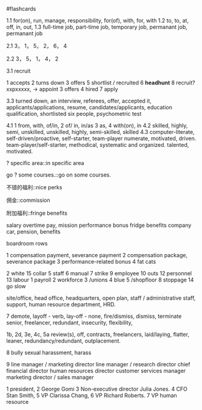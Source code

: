 #flashcards 

1.1
for(on), run, manage, responsibility, for(of), with, for, with
1.2
to, to, at, off, in, out, 
1.3
full-time job, part-time job, temporary job, permanant job, permanant job

2.1
3， 1， 5， 2， 6， 4

2.2
3， 5， 1， 4， 2

3.1
recruit

1 accepts
2 turns down
3 offers
5 shortlist / recruited 
6 **headhunt**
8 recruit?    xxpxxxxx, -> appoint
3 offers
4 hired
7 apply

3.3 turned down, an interview, referees, offer, accepted it, applicants/applications, resume, candidates/applicants, education qualification, shortlisted six people, psychometric test  

4.1 
1 from, with, of/in, 
2 of/ in, in/as
3 as, 4 with(on), in
4.2 skilled, highly, semi, unskilled, unskilled, highly, semi-skilled, skilled
4.3 computer-literate, self-driven/proactive, self-starter, team-player
numerate, motivated, driven.  team-player/self-starter, methodical, systematic and organized.
talented, motivated. 

? specific area::in specific area
<!--SR:!2024-07-30,19,250-->
go ? some courses.::go on some courses.
<!--SR:!2024-07-13,9,250-->

不错的福利::nice perks
<!--SR:!2024-07-15,4,230-->
佣金::commission
<!--SR:!2024-07-13,9,250-->
附加福利::fringe benefits
<!--SR:!2024-07-12,8,250-->

salary
overtime pay, mission
performance bonus
fridge benefits
company car, pension, benefits

boardroom rows

1 compensation payment, severance payment
2 compensation package, severance package
3 performance-related bonus
4 fat cats

2 white
15 collar
5 staff
6 manual
7 strike
9 employee
10 outs
12 personnel
13 labour
1 payroll
2 workforce
3 /unions
4 blue
5 /shopfloor
8 stoppage
14 go slow

site/office, head office, headquarters, open plan, staff / administrative staff, support, human resource department, HRD.

7
demote, layoff - verb, lay-off - none, fire/dismiss, dismiss, terminate
senior, freelancer, redundant, insecurity, flexibility, 

1b, 2d, 3e, 4c, 5a
review(s), off, contracts, freelancers, laid/laying, flatter, leaner, redundancy/redundant, outplacement. 

8
bully
sexual harassment, harass

9
line manager / marketing director
line manager / research director
chief financial director
human resources director
customer services manager
marketing director / sales manager

1 president, 2 George Gomi 3 Non-executive director Julia Jones. 4 CFO Stan Smith, 5 VP Clarissa Chang, 6 VP Richard Roberts. 7 VP human resource